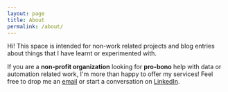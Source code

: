 ```yaml
---
layout: page
title: About
permalink: /about/
---
```


Hi! This space is intended for non-work related projects and blog entries about things that I have learnt or experimented with.

If you are a **non-profit organization** looking for **pro-bono** help with data or automation related work, I'm more than happy to offer my services!
Feel free to drop me an [email](mailto:tyforfeedback@gmail.com) or start a conversation on [LinkedIn](https://www.linkedin.com/in/iiaen).
